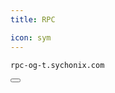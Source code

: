 ```yaml
---
title: RPC

icon: sym
---
```


<div class="code-block-wrapper"><!-- Note: Change nodename-->
  <pre><code>rpc-og-t.sychonix.com</code></pre>
  <button class="copy-btn"><i class="fas fa-copy"></i></button>
</div><!-- Note: Change nodename-->
